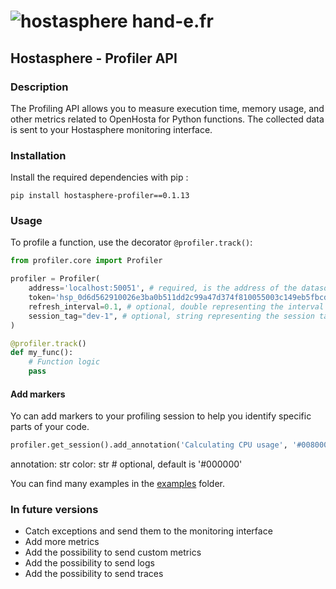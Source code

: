 # ![hostasphere](https://avatars.githubusercontent.com/u/164780978?s=30 "logo") hand-e.fr

## Hostasphere - Profiler API

### Description

The Profiling API allows you to measure execution time, memory usage,
and other metrics related to OpenHosta for Python functions.
The collected data is sent to your Hostasphere monitoring interface.

### Installation

Install the required dependencies with pip :

```schell
pip install hostasphere-profiler==0.1.13
```

### Usage

To profile a function, use the decorator `@profiler.track()`:

```python
from profiler.core import Profiler

profiler = Profiler(
    address='localhost:50051', # required, is the address of the datasource, default is 'localhost:50051'
    token='hsp_0d6d562910026e3ba0b511dd2c99a47d374f810055003c149eb5fbcdad693319', # required
    refresh_interval=0.1, # optional, double representing the interval in seconds between each refresh of recorded metrics, default is 0.1
    session_tag="dev-1", # optional, string representing the session tag, default is None, esaier to identify the session in the monitoring interface
)

@profiler.track()
def my_func():
    # Function logic
    pass
```

#### Add markers
Yo can add markers to your profiling session to help you identify specific parts of your code.
```python
profiler.get_session().add_annotation('Calculating CPU usage', '#008000')
```
annotation: str
color: str # optional, default is '#000000'

You can find many examples in the [examples](https://github.com/hand-e-fr/hostasphere/tree/main/api/python3/examples) folder.

### In future versions

- Catch exceptions and send them to the monitoring interface
- Add more metrics
- Add the possibility to send custom metrics
- Add the possibility to send logs
- Add the possibility to send traces
